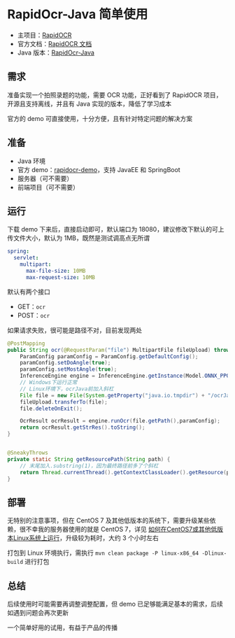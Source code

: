 # RapidOcr-Java 简单使用

- 主项目：[RapidOCR](https://github.com/RapidAI/RapidOCR)
- 官方文档：[RapidOCR 文档](https://rapidai.github.io/RapidOCRDocs/)
- Java 版本：[RapidOcr-Java](https://github.com/MyMonsterCat/RapidOcr-Java/tree/main)

## 需求

准备实现一个拍照录题的功能，需要 OCR 功能，正好看到了 RapidOCR 项目，开源且支持离线，并且有 Java 实现的版本，降低了学习成本

官方的 demo 可直接使用，十分方便，且有针对特定问题的解决方案

## 准备

- Java 环境
- 官方 demo：[rapidocr-demo](https://github.com/MyMonsterCat/rapidocr-demo/tree/main)，支持 JavaEE 和 SpringBoot
- 服务器（可不需要）
- 前端项目（可不需要）

## 运行

下载 demo 下来后，直接启动即可，默认端口为 18080，建议修改下默认的可上传文件大小，默认为 1MB，既然是测试调高点无所谓

```yaml
spring:
  servlet:
    multipart:
      max-file-size: 10MB
      max-request-size: 10MB
```

默认有两个接口

- GET：`ocr`
- POST：`ocr`

如果请求失败，很可能是路径不对，目前发现两处

```java
@PostMapping
public String ocr(@RequestParam("file") MultipartFile fileUpload) throws IOException {
    ParamConfig paramConfig = ParamConfig.getDefaultConfig();
    paramConfig.setDoAngle(true);
    paramConfig.setMostAngle(true);
    InferenceEngine engine = InferenceEngine.getInstance(Model.ONNX_PPOCR_V3);
    // Windows下运行正常
    // Linux环境下，ocrJava前加入斜杠
    File file = new File(System.getProperty("java.io.tmpdir") + "/ocrJava/test.png");
    fileUpload.transferTo(file);
    file.deleteOnExit();

    OcrResult ocrResult = engine.runOcr(file.getPath(),paramConfig);
    return ocrResult.getStrRes().toString();
}


@SneakyThrows
private static String getResourcePath(String path) {
    // 末尾加入.substring(1)，因为最终路径前多了个斜杠
    return Thread.currentThread().getContextClassLoader().getResource(path).getPath().substring(1);
}
```

## 部署

无特别的注意事项，但在 CentOS 7 及其他低版本的系统下，需要升级某些依赖，很不幸我的服务器使用的就是 CentOS 7，详见 [如何在CentOS7或其他低版本Linux系统上运行](https://github.com/MyMonsterCat/RapidOcr-Java/blob/main/docs/CentOS7.md)，升级较为耗时，大约 3 个小时左右

打包到 Linux 环境执行，需执行 `mvn clean package -P linux-x86_64 -Dlinux-build` 进行打包

## 总结

后续使用时可能需要再调整调整配置，但 demo 已足够能满足基本的需求，后续如遇到问题会再次更新

一个简单好用的试用，有益于产品的传播
